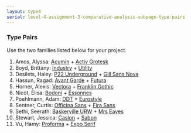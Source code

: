 ```yaml
---
layout: type4
serial: level-4-assignment-3-comparative-analysis-subpage-type-pairs
---
```

### Type Pairs

Use the two families listed below for your project.

<ol>
<li>Amos, Alyssa: <a href="https://fonts.adobe.com/fonts/acumin" target="_blank" title="Acumin">Acumin</a> + <a href="https://fonts.adobe.com/fonts/aktiv-grotesk" title="Activ Grotesk" target="_blank">Activ Grotesk</a></li>
<li>Boyd, Brittany: <a href="https://fonts.adobe.com/fonts/industry" title="Industry" target="_blank">Industry</a> + <a href="https://fonts.adobe.com/fonts/ff-utility" title="Utility" target="_blank">Utility</a></li>
<li>Desilets, Haley: <a href="https://fonts.adobe.com/fonts/p22-underground" title="P22 Underground" target="_blank">P22 Underground</a> + <a href="https://fonts.adobe.com/fonts/gill-sans-nova" title="Gill Sans Nova" target="_blank">Gill Sans Nova</a></li>
<li>Hassun, Ragad: <a href="https://fonts.adobe.com/fonts/itc-avant-garde-gothic" target="_blank" title="Avant Garde">Avant Garde</a> + <a href="https://fonts.adobe.com/fonts/futura-pt" title="Futura" target="_blank">Futura</a></li>
<li>Horner, Alexis: <a href="https://fonts.adobe.com/fonts/vectora" title="Vectora" target="_blank">Vectora</a> + <a href="https://fonts.adobe.com/fonts/franklin-gothic-urw" title="Franklin Gothic" target="_blank">Franklin Gothic</a></li>
<li>Nicot, Elisa: <a href="https://fonts.adobe.com/fonts/bodoni-urw" title="Bodoni" target="_blank">Bodoni</a> + <a href="https://fonts.adobe.com/fonts/essonnes" title="Essonnes" target="_blank">Essonnes</a></li>
<li>Poehlmann, Adam: <a href="https://fonts.adobe.com/fonts/ddt" title="DDT" target="_blank">DDT</a> + <a href="https://fonts.adobe.com/fonts/eurostile" title="Eurostyle" target="_blank">Eurostyle</a></li>
<li>Sentner, Curtis: <a href="https://fonts.adobe.com/fonts/itc-officina-sans" title="Officina" target="_blank">Officina Sans</a> + <a href="https://fonts.adobe.com/fonts/fira-sans" title="Fira" target="_blank">Fira Sans</a></li>
<li>Sethi, Seerath: <a href="https://fonts.adobe.com/fonts/baskerville-urw" target="_blank" title="Baskerville URW">Baskerville URW</a> + <a href="https://fonts.adobe.com/fonts/mrs-eaves" title="Mrs Eaves" target="_blank">Mrs Eaves</a></li>
<li>Stewart, Jessica: <a href="https://fonts.adobe.com/fonts/adobe-caslon" target="_blank" title="Adobe Caslon">Caslon</a> + <a href="https://fonts.adobe.com/fonts/sabon" title="Sabon" target="_blank">Sabon</a></li>
<li>Vu, Hamy: <a href="https://fonts.adobe.com/fonts/proforma" title="Proforma" target="_blank">Proforma</a> + <a href="https://fonts.adobe.com/fonts/expo-serif" title="Expo Serif" target="_blank">Expo Serif</a></li>
</ol>

<!-- 
<ol>
<li>LastName,FirstName: <a href="https://fonts.adobe.com/fonts/journal" title="Journal" target="_blank">Journal</a> + <a href="https://fonts.adobe.com/fonts/landa" title="Landa" target="_blank">Landa</a></li>
<li>LastName,FirstName: <a href="https://fonts.adobe.com/fonts/arno" target="_blank" title="Arno">Arno</a> + <a href="https://fonts.adobe.com/fonts/garamond-premier" title="Garamond Premier" target="_blank">Garamond</a></li>
<li>LastName,FirstName: <a href="https://fonts.adobe.com/fonts/tablet-gothic" title="Tablet Gothic" target="_blank">Tablet Gothic</a> + <a href="https://fonts.adobe.com/fonts/trade-gothic-next" title="Trade Gothic Next" target="_blank">Trade Gothic Next</a></li>
<li>LastName,FirstName: <a href="https://fonts.adobe.com/fonts/adobe-caslon" title="Adobe Caslon" target="_blank">Caslon</a> + <a href="https://fonts.adobe.com/fonts/baskerville-urw" title="Baskerville URW" target="_blank">Baskerville URW</a></li>
<li>LastName,FirstName: <a href="https://fonts.adobe.com/fonts/proxima-nova" title="Proxima Nova" target="_blank">Proxima Nova</a> + <a href="https://fonts.adobe.com/fonts/mundial" title="Mundial" target="_blank">Mundial</a></li>
<li>LastName,FirstName: <a href="https://fonts.adobe.com/fonts/garamond-premier" target="_blank" title="Adobe Garamond">Garamond</a> + <a href="https://fonts.adobe.com/fonts/minion" target="_blank" title="Minion">Minion</a></li>
<li>LastName,FirstName: <a href="https://fonts.adobe.com/fonts/skolar" title="Skolar" target="_blank">Skolar</a> + <a href="https://fonts.adobe.com/fonts/chaparral" title="Chaparral" target="_blank">Chaparral</a></li>
<li>LastName,FirstName: <a href="https://fonts.adobe.com/fonts/century-old-style" title="Century Old Style" target="_blank">Century Old Style</a> + <a href="https://fonts.adobe.com/fonts/plantin" title="Plantin" target="_blank">Plantin</a></li>
<li>LastName,FirstName: <a href="https://fonts.adobe.com/fonts/clarendon-urw" title="Clarendon" target="_blank">Clarendon URW</a> + <a href="https://fonts.adobe.com/fonts/schoolbook" title="Schoolbook" target="_blank">Schoolbook</a></li>
<li>LastName,FirstName: <a href="https://fonts.adobe.com/fonts/freight-text" title="Freight Text" target="_blank">Freight Text</a> + <a href="https://fonts.adobe.com/fonts/adobe-caslon" target="_blank" title="Adobe Caslon">Caslon</a></li>
<li>LastName,FirstName: <a href="https://fonts.adobe.com/fonts/adobe-jenson" target="_blank" title="Adobe Jenson">Jenson</a> + <a href="https://fonts.adobe.com/fonts/arno" target="_blank" title="Arno">Arno</a></li>
<li>LastName,FirstName: <a href="https://fonts.adobe.com/fonts/itc-galliard" title="ITC Galliard" target="_blank">ITC Galliard</a> + <a href="https://fonts.adobe.com/fonts/garamond-premier" title="Garamond Premier Pro" target="_blank">Garamond Premier</a></li>
<li>LastName,FirstName: <a href="https://fonts.adobe.com/fonts/kepler" title="Kepler" target="_blank">Kepler</a> + <a href="https://fonts.adobe.com/fonts/utopia" title="Utopia" target="_blank">Utopia</a></li>
<li>LastName,FirstName: <a href="https://fonts.adobe.com/fonts/goudy-old-style" title="Goudy Old Style" target="_blank">Goudy Old Style</a> + <a href="https://fonts.adobe.com/fonts/sabon" title="Sabon" target="_blank">Sabon</a></li>
<li>LastName,FirstName: <a href="https://fonts.adobe.com/fonts/nobel" title="Nobel" target="_blank">Nobel</a> + <a href="https://fonts.adobe.com/fonts/futura-pt" title="Futura" target="_blank">Futura</a></li>
<li>LastName,FirstName: <a href="https://fonts.adobe.com/fonts/filosofia" title="Filosofia" target="_blank">Filosofia</a> + <a href="https://fonts.adobe.com/fonts/bodoni-urw" title="Bodoni" target="_blank">Bodoni</a></li>
<li>LastName,FirstName: <a href="https://fonts.adobe.com/fonts/neuzeit-grotesk" title="Neuzeit Grotesk" target="_blank">Neuzeit Grotesk</a> + <a href="https://fonts.adobe.com/fonts/century-gothic" title="Century Gothic" target="_blank">Century Gothic</a></li>
<li>LastName,FirstName: <a href="https://fonts.adobe.com/fonts/expo-serif" title="Expo Serif" target="_blank">Expo Serif</a> + <a href="https://fonts.adobe.com/fonts/kinesis" title="Kinesis" target="_blank">Kinesis</a></li>
<li>LastName,FirstName: <a href="https://fonts.adobe.com/fonts/bodoni-urw" title="Bodoni" target="_blank">Bodoni</a> + <a href="https://fonts.adobe.com/fonts/linotype-didot" title="Didot" target="_blank">Didot</a></li>
<li>LastName,FirstName: <a href="https://fonts.adobe.com/fonts/arno" title="Arno" target="_blank">Arno</a> + <a href="https://fonts.adobe.com/fonts/adobe-text" title="Adobe Text" target="_blank">Adobe Text</a></li>
<li>LastName,FirstName: <a href="https://fonts.adobe.com/fonts/ff-dax" title="FF Dax" target="_blank">Dax</a> + <a href="https://fonts.adobe.com/fonts/myriad" title="Myriad" target="_blank">Myriad</a></li>
<li>LastName,FirstName: <a href="https://fonts.adobe.com/fonts/plantin#fonts-section" title="Plantin" target="_blank">Plantin</a> + <a href="https://fonts.adobe.com/fonts/sabon" title="Sabon" target="_blank">Sabon</a></li>
<li>LastName,FirstName: <a href="https://fonts.adobe.com/fonts/clarendon-urw" title="Clarendon URW" target="_blank">Clarendon URW</a> + <a href="https://fonts.adobe.com/fonts/century-old-style" target="_blank" title="Century Old Style">Century Old Style</a></li>
<li>LastName,FirstName: <a href="https://fonts.adobe.com/fonts/utopia" title="Utopia" target="_blank">Utopia</a> + <a href="https://fonts.adobe.com/fonts/kepler" title="Kepler" target="_blank">Kepler</a></li>
<li>LastName,FirstName: <a href="https://fonts.adobe.com/fonts/neuzeit-grotesk" title="Neuzeit Grotesk" target="_blank">Neuzeit Grotesk</a> + <a href="https://fonts.adobe.com/fonts/itc-avant-garde-gothic" title="ITC Avant Garde Gothic" target="_blank">ITC Avant Garde Gothic</a></li>
<li>LastName,FirstName: <a href="https://fonts.adobe.com/fonts/essonnes" title="Essonnes" target="_blank">Essonnes</a> + <a href="https://fonts.adobe.com/fonts/linotype-didot" title="Linotype Didot" target="_blank">Linotype Didot</a></li>
<li>LastName,FirstName: <a href="https://fonts.adobe.com/fonts/warnock" title="Warnock" target="_blank">Warnock</a> + <a href="https://fonts.adobe.com/fonts/minion" title="Minion" target="_blank">Minion</a></li>
<li>LastName,FirstName: <a href="https://fonts.adobe.com/fonts/pmn-caecilia" title="Caecilia" target="_blank">Caecilia</a> + <a href="https://fonts.adobe.com/fonts/museo-slab" title="Museo Slab" target="_blank">Museo Slab</a></li>
<li>LastName,FirstName: <a href="https://fonts.adobe.com/fonts/chaparral" title="Chaparral" target="_blank">Chaparral</a> + <a href="https://fonts.adobe.com/fonts/kinesis" title="Kinesis" target="_blank">Kinesis</a></li>
<li>LastName,FirstName: <a href="https://fonts.adobe.com/fonts/neue-kabel" title="Neue Kabel" target="_blank">Kabel</a> + <a href="https://fonts.adobe.com/fonts/brandon-grotesque" title="Brandon Grotesque" target="_blank">Brandon Grotesque</a></li>
<li>LastName,FirstName: <a href="https://fonts.adobe.com/fonts/gill-sans-nova" title="Gill Sans" target="_blank">Gill Sans</a> + <a href="https://fonts.adobe.com/fonts/agenda" title="Agenda" target="_blank">Agenda</a></li>
<li>LastName,FirstName: <a href="https://fonts.adobe.com/fonts/rockwell" title="Rockwell" target="_blank">Rockwell</a> + <a href="https://fonts.adobe.com/fonts/serifa" title="Serifa" target="_blank">Serifa</a></li>
<li>LastName,FirstName: <a href="https://fonts.adobe.com/fonts/ff-meta" title="FF Officina" target="_blank">FF Meta</a> + <a href="https://fonts.adobe.com/fonts/ff-unit" title="FF Unit" target="_blank">FF Unit</a></li>
<li>LastName,FirstName: <a href="https://fonts.adobe.com/fonts/century-gothic" title="Century Gothic" target="_blank">Century Gothic</a> + <a href="https://fonts.adobe.com/fonts/futura-pt" title="Futura PT" target="_blank">Futura PT</a></li>
<li>LastName,FirstName: <a href="https://fonts.adobe.com/fonts/news-gothic" title="News Gothic" target="_blank">News Gothic</a> + <a href="https://fonts.adobe.com/fonts/franklin-gothic-urw" title="Franklin Gothic" target="_blank">Franklin Gothic</a></li>
<li>LastName,FirstName: <a href="https://fonts.adobe.com/fonts/museo-slab" title="Museo Slab" target="_blank">Museo Slab</a> + <a href="https://fonts.adobe.com/fonts/rockwell" title="Rockwell" target="_blank">Rockwell</a></li>
</ol>
 -->
